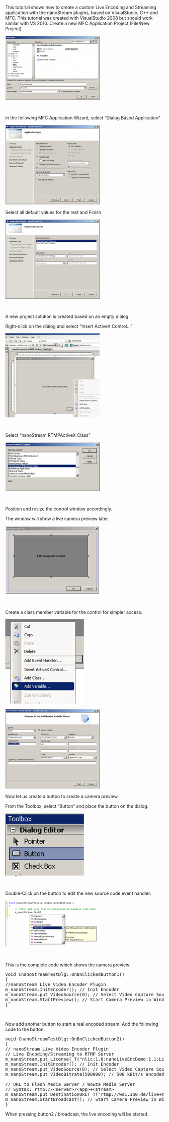 This tutorial shows how to create a custom Live Encoding and Streaming application with the nanoStream plugins, based on VisualStudio, C++ and MFC.
This tutorial was created with VisualStudio 2008 but should work similar with VS 2010.
Create a new MFC Application Project (File/New Project)


![mfc_1](img/nanostream_activex_visualcpp_mfc1.png)

&nbsp;

In the following MFC Application Wizard, select “Dialog Based Application”

![mfc_2](img/nanostream_activex_visualcpp_mfc2.png)

Select all default values for the rest and Finish


![mfc_3](img/nanostream_activex_visualcpp_mfc3.png)

&nbsp;

A new project solution is created based on an empty dialog.

Right-click on the dialog and select “Insert ActiveX Control…”


![mfc_4](img/nanostream_activex_visualcpp_mfc4.png)

&nbsp;

Select “nanoStream RTMPActiveX Class”


![mfc_5](img/nanostream_activex_visualcpp_mfc5.png)

&nbsp;

Position and resize the control window accordingly.

The window will show a live camera preview later.


![mfc_6](img/nanostream_activex_visualcpp_mfc6.png)

&nbsp;

Create a class member variable for the control for simpler access:

![mfc_7](img/nanostream_activex_visualcpp_mfc7.png)

![mfc_8](img/nanostream_activex_visualcpp_mfc8.png)

Now let us create a button to create a camera preview.

From the Toolbox, select “Button” and place the button on the dialog.

![mfc_9](img/nanostream_activex_visualcpp_mfc9.png)

&nbsp;

Double-Click on the button to edit the new source code event handler:

![mfc_10](img/nanostream_activex_visualcpp_mfc10.png)

&nbsp;

This is the complete code which shows the camera preview:
<pre class="lang:c++ decode:true">void CnanoStreamTestDlg::OnBnClickedButton1()
{
//nanoStream Live Video Encoder Plugin
m_nanoStream.InitEncoder(); // Init Encoder
m_nanoStream.put_VideoSource(0); // Select Video Capture Source
m_nanoStream.StartPreview(); // Start Camera Preview in Window
}</pre>
&nbsp;

Now add another button to start a real encoded stream.
Add the following code to the button:
<pre class="lang:c++ decode:true ">void CnanoStreamTestDlg::OnBnClickedButton2()
{
// nanoStream Live Video Encoder Plugin
// Live Encoding/Streaming to RTMP Server
m_nanoStream.put_License(_T("nlic:1.0:nanoLiveEncDemo:1.1:LivePlgDemo=1,MP4=1,RTMP=1,....."));
m_nanoStream.InitEncoder(); // Init Encoder
m_nanoStream.put_VideoSource(0); // Select Video Capture Source
m_nanoStream.put_VideoBitrate(500000); // 500 kBit/s encoded bitrate

// URL to Flash Media Server / Wowza Media Server
// Syntax: rtmp://&lt;server&gt;/&lt;app&gt;+&lt;stream&gt;
m_nanoStream.put_DestinationURL(_T("rtmp://ws1.3p0.de/live+mfcStream01"));
m_nanoStream.StartBroadcast(); // Start Camera Preview in Window
}</pre>
When pressing button2 / broadcast, the live encoding will be started.
